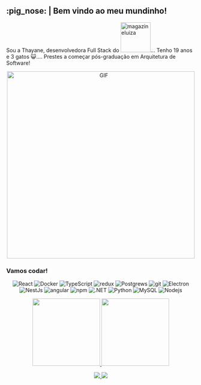 <h2>:pig_nose: | Bem vindo ao meu mundinho!</h2>

<p> Sou a Thayane, desenvolvedora Full Stack do <img hight="25" width="80" alt="magazineluiza" src="https://seeklogo.com/images/L/luizalabs-logo-1656CE2B2D-seeklogo.com.png">... Tenho 19 anos e 3 gatos 😺.... Prestes a começar pós-graduação em Arquitetura de Software!</p>

<p align="center"><img hight="400" width="500" alt="GIF" align="center" src="https://i.pinimg.com/originals/66/48/bd/6648bd486f7268c8f8d18e3f68d2385f.gif"></p>

<h3>Vamos codar!</h3>

<p align="center">
  <img alt="React" src="https://img.shields.io/badge/-React-45b8d8?style=flat-square&logo=react&logoColor=white" />
  <img alt="Docker" src="https://img.shields.io/badge/-Docker-46a2f1?style=flat-square&logo=docker&logoColor=white" />
  <img alt="TypeScript" src="https://img.shields.io/badge/-TypeScript-007ACC?style=flat-square&logo=typescript&logoColor=white" />
  <img alt="redux" src="https://img.shields.io/badge/-Redux-764ABC?style=flat-square&logo=redux&logoColor=white" />
  <img alt="Postgrews" src="https://img.shields.io/badge/-Postgres-5E3B96?style=flat-square&logo=postgresql&logoColor=white" />
  <img alt="git" src="https://img.shields.io/badge/-Git-F05032?style=flat-square&logo=git&logoColor=white" />
  <img alt="Electron" src="https://img.shields.io/badge/-Electron-f06032?style=flat-square&logo=electron&logoColor=white" />
  <img alt="NestJs" src="https://img.shields.io/badge/-NestJs-ea2845?style=flat-square&logo=nestjs&logoColor=white" />
  <img alt="angular" src="https://img.shields.io/badge/-Angular-DD0031?style=flat-square&logo=angular&logoColor=white" />
  <img alt="npm" src="https://img.shields.io/badge/-NPM-CB3837?style=flat-square&logo=npm&logoColor=white" />
  <img alt=".NET" src="https://img.shields.io/badge/-.NET-E34F26?style=flat-square&logo=.net&logoColor=white" />
  <img alt="Python" src="https://img.shields.io/badge/-Python-F7B93E?style=flat-square&logo=python&logoColor=white" />
  <img alt="MySQL" src="https://img.shields.io/badge/-MySQL-13aa52?style=flat-square&logo=mysql&logoColor=white" />
  <img alt="Nodejs" src="https://img.shields.io/badge/-Nodejs-43853d?style=flat-square&logo=Node.js&logoColor=white" />
</p>

<p align="center">
<a href="https://github.com/thayaneBomfims">
<img height="180em" src="https://github-readme-stats.vercel.app/api/top-langs/?username=thayaneBomfims&layout=compact&langs_count=7&theme=midnight-purple"/>
<img height="180em" src="https://github-readme-stats.vercel.app/api?username=thayaneBomfims&show_icons=true&theme=midnight-purple&include_all_commits=true&count_private=true"/>
</p>

<p align="center">
<a href="https://www.instagram.com/thathaybfim/" alt="Instagram" target="_blank">
  <img src="https://img.shields.io/badge/-Instagram-DF0174?style=for-the-badge&labelColor=df014f&logo=instagram&logoColor=white&link=https://www.instagram.com/thathaybfim/">
</a>

<a href="https://discord.gg/jcRtxPeg" alt="Discord" target="_blank">
  <img src="https://img.shields.io/badge/-Discord-7289DA?style=for-the-badge&labelColor=5d77d4&logo=discord&logoColor=white&link=https://discord.gg/jcRtxPeg">
</a>
</p>
